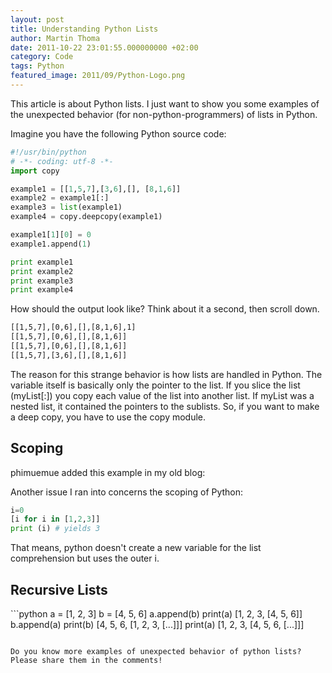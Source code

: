 ```yaml
---
layout: post
title: Understanding Python Lists
author: Martin Thoma
date: 2011-10-22 23:01:55.000000000 +02:00
category: Code
tags: Python
featured_image: 2011/09/Python-Logo.png
---
```

This article is about Python lists. I just want to show you some examples of the unexpected behavior (for non-python-programmers) of lists in Python.

Imagine you have the following Python source code:
```python
#!/usr/bin/python
# -*- coding: utf-8 -*-
import copy

example1 = [[1,5,7],[3,6],[], [8,1,6]]
example2 = example1[:]
example3 = list(example1)
example4 = copy.deepcopy(example1)

example1[1][0] = 0
example1.append(1)

print example1
print example2
print example3
print example4
```

How should the output look like? Think about it a second, then scroll down.
























```bash
[[1,5,7],[0,6],[],[8,1,6],1]
[[1,5,7],[0,6],[],[8,1,6]]
[[1,5,7],[0,6],[],[8,1,6]]
[[1,5,7],[3,6],[],[8,1,6]]
```

The reason for this strange behavior is how lists are handled in Python. The variable itself is basically only the pointer to the list. If you slice the list (myList[:]) you copy each value of the list into another list. If myList was a nested list, it contained the pointers to the sublists. So, if you want to make a deep copy, you have to use the copy module.

<h2>Scoping</h2>
phimuemue added this example in my old blog:

Another issue I ran into concerns the scoping of Python:
```python
i=0
[i for i in [1,2,3]]
print (i) # yields 3
```
That means, python doesn't create a new variable for the list comprehension but uses the outer i.

<h2>Recursive Lists</h2>
```python
a = [1, 2, 3]
b = [4, 5, 6]
a.append(b)
print(a)
[1, 2, 3, [4, 5, 6]]
b.append(a)
print(b)
[4, 5, 6, [1, 2, 3, [...]]]
print(a)
[1, 2, 3, [4, 5, 6, [...]]]

```

Do you know more examples of unexpected behavior of python lists? Please share them in the comments!
